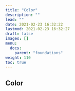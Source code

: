 ```yaml
---
title: "Color"
description: ""
lead: ""
date: 2021-02-23 16:32:22
lastmod: 2021-02-23 16:32:27
draft: false
images: []
menu:
  docs:
    parent: "foundations"
weight: 110
toc: true
---
```


## Color
